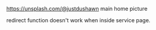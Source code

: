 https://unsplash.com/@justdushawn main home picture

redirect function doesn't work when inside service page.